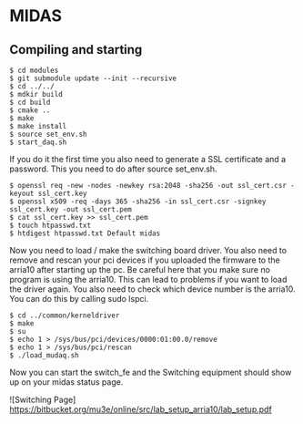 # MIDAS

## Compiling and starting

```console
$ cd modules
$ git submodule update --init --recursive
$ cd ../../
$ mdkir build
$ cd build
$ cmake ..
$ make
$ make install
$ source set_env.sh
$ start_daq.sh
```
If you do it the first time you also need to generate a SSL certificate and a password. This you need to do after source set_env.sh.
```console
$ openssl req -new -nodes -newkey rsa:2048 -sha256 -out ssl_cert.csr -keyout ssl_cert.key
$ openssl x509 -req -days 365 -sha256 -in ssl_cert.csr -signkey ssl_cert.key -out ssl_cert.pem
$ cat ssl_cert.key >> ssl_cert.pem
$ touch htpasswd.txt
$ htdigest htpasswd.txt Default midas
```
Now you need to load / make the switching board driver. You also need to remove and rescan your pci devices if you uploaded the firmware to the arria10 after starting up the pc. Be careful here that you make sure no program is using the arria10. This can lead to problems if you want to load the driver again. You also need to check which device number is the arria10. You can do this by calling sudo lspci.
```console
$ cd ../common/kerneldriver
$ make
$ su
$ echo 1 > /sys/bus/pci/devices/0000:01:00.0/remove
$ echo 1 > /sys/bus/pci/rescan
$ ./load_mudaq.sh
```
Now you can start the switch_fe and the Switching equipment should show up on your midas status page.


![Switching Page] <https://bitbucket.org/mu3e/online/src/lab_setup_arria10/lab_setup.pdf>

